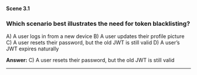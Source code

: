 **Scene 3.1**

### **Which scenario best illustrates the need for token blacklisting?**

A) A user logs in from a new device
B) A user updates their profile picture
C) A user resets their password, but the old JWT is still valid
D) A user’s JWT expires naturally

**Answer:** C) A user resets their password, but the old JWT is still valid

---